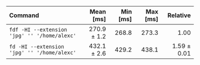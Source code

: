 | Command | Mean [ms] | Min [ms] | Max [ms] | Relative |
|:---|---:|---:|---:|---:|
| `fdf -HI --extension 'jpg' '' '/home/alexc'` | 270.9 ± 1.2 | 268.8 | 273.3 | 1.00 |
| `fd -HI --extension 'jpg' '' '/home/alexc'` | 432.1 ± 2.6 | 429.2 | 438.1 | 1.59 ± 0.01 |
